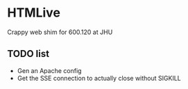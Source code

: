 # HTMLive
Crappy web shim for 600.120 at JHU

## TODO list
* Gen an Apache config
* Get the SSE connection to actually close without SIGKILL

